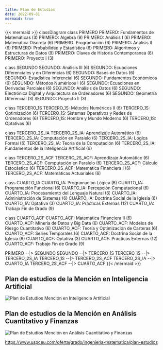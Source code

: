 ```yaml
---
title: Plan de Estudios
date: 2022-09-01
mermaid: true
---
```


{{< mermaid >}}
classDiagram
class PRIMERO
PRIMERO: Fundamentos de Matemáticas (3)
PRIMERO: Algebra (9)
PRIMERO: Análisis I (6)
PRIMERO: Matemática Discreta (6)
PRIMERO: Programación (6)
PRIMERO: Análisis II (6)
PRIMERO: Probabilidad y Estadística (6)
PRIMERO: Algoritmos y Estructuras de Datos (9)
PRIMERO: Claves de Historia Contemporanea (6)
PRIMERO: Proyecto I (3)

class SEGUNDO
SEGUNDO: Análisis III (6)
SEGUNDO: Ecuaciones Diferenciales y en Diferencias (6)
SEGUNDO: Bases de Datos (6)
SEGUNDO: Estadística Inferencial (6)
SEGUNDO: Fundamentos Económicos (6)
SEGUNDO: Métodos Numéricos I (6)
SEGUNDO: Ecuaciones en Derivadas Parciales (6)
SEGUNDO: Análisis de Datos (6)
SEGUNDO: Electrónica Digital y Arquitectura de Ordenadores (6)
SEGUNDO: Geometría Diferencial (3)
SEGUNDO: Proyecto II (3)

class TERCERO_1S
TERCERO_1S: Métodos Numéricos II (6) 
TERCERO_1S: Optimización (6)
TERCERO_1S: Sistemas Operativos y Redes de Ordenadores (6)
TERCERO_1S: Hombre y Mundo Moderno (6)
TERCERO_1S: Optativas (6)

class TERCERO_2S_IA
TERCERO_2S_IA: Aprendizaje Automático (6)
TERCERO_2S_IA: Computación en Paralelo (6)
TERCERO_2S_IA: Lógica Formal (6)
TERCERO_2S_IA: Teoría de la Computación (6)
TERCERO_2S_IA: Fundamentos de la Inteligencia Artificial (6)

class TERCERO_2S_ACF
TERCERO_2S_ACF: Aprendizaje Automático (6)
TERCERO_2S_ACF: Computación en Paralelo (6)
TERCERO_2S_ACF: Cálculo Estocástico (6)
TERCERO_2S_ACF: Matemática Financiera I (6)
TERCERO_2S_ACF: Matemáticas Actuariales (6)

class CUARTO_IA
CUARTO_IA: Programación Lógica (6)
CUARTO_IA: Programación Funcional (6)
CUARTO_IA: Percepción Computacional (6)
CUARTO_IA: Procesamiento del Lenguaje Natural (6)
CUARTO_IA: Administración de Sistemas (6)
CUARTO_IA: Doctrina Social de la Iglesia (6)
CUARTO_IA: Optativa (3)
CUARTO_IA: Prácticas Externas (12)
CUARTO_IA: Trabajo Fin de Grado (9)

class CUARTO_ACF
CUARTO_ACF: Matemática Financiera II (6)
CUARTO_ACF: Minería de Datos y Big Data (6)
CUARTO_ACF: Modelos de Riesgo Cuantitativo (6)
CUARTO_ACF: Teoría y Optimización de Carteras (6)
CUARTO_ACF: Series Temporales (6)
CUARTO_ACF: Doctrina Social de la Iglesia (6)
CUARTO_ACF: Optativa (3)
CUARTO_ACF: Prácticas Externas (12)
CUARTO_ACF: Trabajo Fin de Grado (9)

PRIMERO --|> SEGUNDO
SEGUNDO --|> TERCERO_1S
TERCERO_1S --|> TERCERO_2S_IA
TERCERO_1S --|> TERCERO_2S_ACF
TERCERO_2S_IA --|> CUARTO_IA
TERCERO_2S_ACF --|> CUARTO_ACF
{{< /mermaid >}}

## Plan de estudios de la Mención en Inteligencia Artificial

![Plan de Estudios Mención en Inteligencia Artificial](images/plan-estudios/plan-estudios-gim-ia.png)

## Plan de estudios de la Mención en Análisis Cuantitativo y Finanzas

![Plan de Estudios Mención en Análisis Cuantitativo y Finanzas](images/plan-estudios/plan-estudios-gim-finanzas.png)


https://www.uspceu.com/oferta/grado/ingenieria-matematica/plan-estudios

